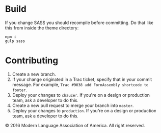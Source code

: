 # Build

If you change SASS you should recompile before committing. Do that like this from inside the theme directory:

    npm i
    gulp sass

# Contributing

1. Create a new branch.
2. If your change originated in a Trac ticket, specify that in your commit message. For example, `Trac #9038 add FormAssembly shortcode to footer`.
3. Deploy your changes to `chaucer`. If you're on a design or production team, ask a developer to do this.
4. Create a new pull request to merge your branch into `master`.
5. Deploy your changes to `production`. If you're on a design or production team, ask a developer to do this.

© 2016 Modern Language Association of America. All right reserved.
